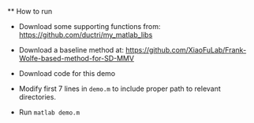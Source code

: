 ** How to run

- Download some supporting functions from: https://github.com/ductri/my_matlab_libs

- Download a baseline method at: https://github.com/XiaoFuLab/Frank-Wolfe-based-method-for-SD-MMV

- Download code for this demo

- Modify first 7 lines in `demo.m` to include proper path to relevant directories.

- Run `matlab demo.m`
